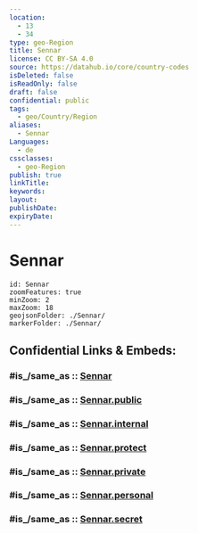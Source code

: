 ```yaml
---
location:
  - 13
  - 34
type: geo-Region
title: Sennar
license: CC BY-SA 4.0
source: https://datahub.io/core/country-codes
isDeleted: false
isReadOnly: false
draft: false
confidential: public
tags:
  - geo/Country/Region
aliases:
  - Sennar
Languages:
  - de
cssclasses:
  - geo-Region
publish: true
linkTitle:
keywords:
layout:
publishDate:
expiryDate:
---
```


# Sennar

```leaflet
id: Sennar
zoomFeatures: true 
minZoom: 2 
maxZoom: 18
geojsonFolder: ./Sennar/
markerFolder: ./Sennar/
```


## Confidential Links & Embeds: 

### #is_/same_as :: [Sennar](/_Standards/Earth/Continent/Africa/Africa~East/Sudan~North/States~Sudan~North/Sennar.md) 

### #is_/same_as :: [Sennar.public](/_public/Earth/Continent/Africa/Africa~East/Sudan~North/States~Sudan~North/Sennar.public.md) 

### #is_/same_as :: [Sennar.internal](/_internal/Earth/Continent/Africa/Africa~East/Sudan~North/States~Sudan~North/Sennar.internal.md) 

### #is_/same_as :: [Sennar.protect](/_protect/Earth/Continent/Africa/Africa~East/Sudan~North/States~Sudan~North/Sennar.protect.md) 

### #is_/same_as :: [Sennar.private](/_private/Earth/Continent/Africa/Africa~East/Sudan~North/States~Sudan~North/Sennar.private.md) 

### #is_/same_as :: [Sennar.personal](/_personal/Earth/Continent/Africa/Africa~East/Sudan~North/States~Sudan~North/Sennar.personal.md) 

### #is_/same_as :: [Sennar.secret](/_secret/Earth/Continent/Africa/Africa~East/Sudan~North/States~Sudan~North/Sennar.secret.md)

